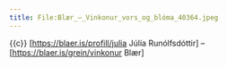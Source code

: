 ```yaml
---
title: File:Blær_–_Vinkonur_vors_og_blóma_40364.jpeg
---
```


{{c}} [https://blaer.is/profill/julia Júlía Runólfsdóttir] – [https://blaer.is/grein/vinkonur Blær]
